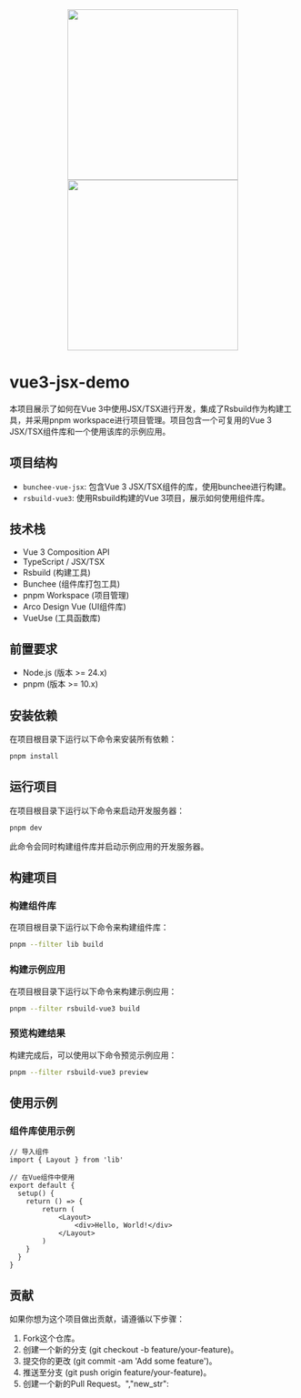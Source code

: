 <div align="center">
    <img src="https://vuejs.org/logo.svg" height="300" />
    <img src="https://assets.rspack.dev/rsbuild/rsbuild-logo.svg" height="300" />
</div>

# vue3-jsx-demo

本项目展示了如何在Vue 3中使用JSX/TSX进行开发，集成了Rsbuild作为构建工具，并采用pnpm workspace进行项目管理。项目包含一个可复用的Vue 3 JSX/TSX组件库和一个使用该库的示例应用。

## 项目结构
- `bunchee-vue-jsx`: 包含Vue 3 JSX/TSX组件的库，使用bunchee进行构建。
- `rsbuild-vue3`: 使用Rsbuild构建的Vue 3项目，展示如何使用组件库。

## 技术栈
- Vue 3 Composition API
- TypeScript / JSX/TSX
- Rsbuild (构建工具)
- Bunchee (组件库打包工具)
- pnpm Workspace (项目管理)
- Arco Design Vue (UI组件库)
- VueUse (工具函数库)

## 前置要求
- Node.js (版本 >= 24.x)
- pnpm (版本 >= 10.x)

## 安装依赖
在项目根目录下运行以下命令来安装所有依赖：

```bash
pnpm install
```

## 运行项目

在项目根目录下运行以下命令来启动开发服务器：

```bash
pnpm dev
```

此命令会同时构建组件库并启动示例应用的开发服务器。

## 构建项目

### 构建组件库
在项目根目录下运行以下命令来构建组件库：

```bash
pnpm --filter lib build
```

### 构建示例应用
在项目根目录下运行以下命令来构建示例应用：

```bash
pnpm --filter rsbuild-vue3 build
```

### 预览构建结果
构建完成后，可以使用以下命令预览示例应用：

```bash
pnpm --filter rsbuild-vue3 preview
```

## 使用示例

### 组件库使用示例

```tsx
// 导入组件
import { Layout } from 'lib'

// 在Vue组件中使用
export default {
  setup() {
    return () => {
        return (
            <Layout>
                <div>Hello, World!</div>
            </Layout>
        )
    }
  }
}
```

## 贡献

如果你想为这个项目做出贡献，请遵循以下步骤：

1. Fork这个仓库。
2. 创建一个新的分支 (git checkout -b feature/your-feature)。
3. 提交你的更改 (git commit -am 'Add some feature')。
4. 推送至分支 (git push origin feature/your-feature)。
5. 创建一个新的Pull Request。","new_str":